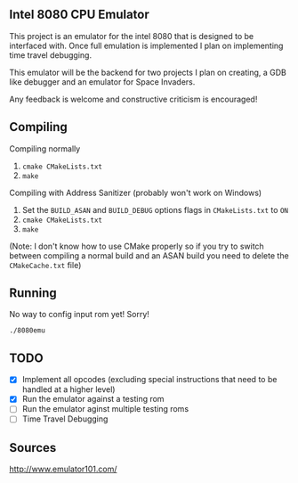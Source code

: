 ## Intel 8080 CPU Emulator

This project is an emulator for the intel 8080 that is designed to be interfaced with. Once full emulation is
implemented I plan on implementing time travel debugging.

This emulator will be the backend for two projects I plan on creating, a GDB like debugger and an emulator for Space
Invaders.

Any feedback is welcome and constructive criticism is encouraged!

## Compiling

Compiling normally

1. `cmake CMakeLists.txt`
2. `make`

Compiling with Address Sanitizer (probably won't work on Windows)

1. Set the `BUILD_ASAN` and `BUILD_DEBUG` options flags in `CMakeLists.txt` to `ON`
2. `cmake CMakeLists.txt`
3. `make`

(Note: I don't know how to use CMake properly so if you try to switch between compiling a normal build and an ASAN 
build you need to delete the `CMakeCache.txt` file)

## Running

No way to config input rom yet! Sorry!

`./8080emu`

## TODO

- [x] Implement all opcodes (excluding special instructions that need to be handled at a higher level)
- [x] Run the emulator against a testing rom
- [ ] Run the emulator aginst multiple testing roms
- [ ] Time Travel Debugging

## Sources

http://www.emulator101.com/
